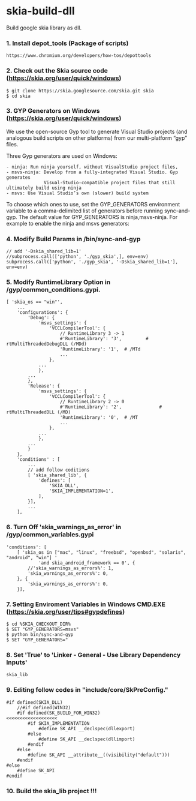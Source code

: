 # skia-build-dll
Build google skia library as dll.



### 1. Install depot_tools (Package of scripts)
    https://www.chromium.org/developers/how-tos/depottools


### 2. Check out the Skia source code (https://skia.org/user/quick/windows)
    $ git clone https://skia.googlesource.com/skia.git skia
    $ cd skia
  
  
### 3. GYP Generators on Windows (https://skia.org/user/quick/windows)
We use the open-source Gyp tool to generate Visual Studio projects (and analogous build scripts on other platforms) 
from our multi-platform “gyp” files.
  
Three Gyp generators are used on Windows:

    - ninja: Run ninja yourself, without VisualStudio project files,
    - msvs-ninja: Develop from a fully-integrated Visual Studio. Gyp generates 
                  Visual-Studio-compatible project files that still ultimately build using ninja
    - msvs: Use Visual Studio’s own (slower) build system
    
To choose which ones to use, set the GYP_GENERATORS environment variable to a comma-delimited list of generators before running sync-and-gyp. The default value for GYP_GENERATORS is ninja,msvs-ninja. For example to enable the ninja and msvs generators:


### 4.  Modify Build Params in /bin/sync-and-gyp
    // add '-Dskia_shared_lib=1'
    //subprocess.call(['python', './gyp_skia',], env=env)
    subprocess.call(['python', './gyp_skia', '-Dskia_shared_lib=1'], env=env)
    

### 5. Modify RuntimeLibrary Option in /gyp/common_conditions.gypi.
    [ 'skia_os == "win"',
        ...
        'configurations': {
            'Debug': {
                'msvs_settings': {
                    'VCCLCompilerTool': {
                        // RuntimeLibrary 3 -> 1
                        #'RuntimeLibrary': '3',         # rtMultiThreadedDebugDLL (/MDd)
                        'RuntimeLibrary': '1',  # /MTd
                        ...
                    },
                ...
                },
            ...
            },
            'Release': {
                'msvs_settings': {
                    'VCCLCompilerTool': {
                        // RuntimeLibrary 2 -> 0
                        #'RuntimeLibrary': '2',              # rtMultiThreadedDLL (/MD)
                        'RuntimeLibrary': '0',  # /MT
                        ...
                    },
                ...
                },
            ...
            }
        },
        'conditions' : [
            ...
            // add follow coditions
            [ 'skia_shared_lib', {
                'defines': [
                    'SKIA_DLL',
                    'SKIA_IMPLEMENTATION=1',
                ],
            }],
            ...
        ],


### 6. Turn Off 'skia_warnings_as_error' in /gyp/common_variables.gypi
    'conditions': [
        [ 'skia_os in ["mac", "linux", "freebsd", "openbsd", "solaris", "android", "win"] '
                'and skia_android_framework == 0', {
            //'skia_warnings_as_errors%': 1,
            'skia_warnings_as_errors%': 0,
        }, {
            'skia_warnings_as_errors%': 0,
        }],

### 7. Setting Enviroment Variables in Windows CMD.EXE (https://skia.org/user/tips#gypdefines)
    $ cd %SKIA_CHECKOUT_DIR%
    $ SET "GYP_GENERATORS=msvs"
    $ python bin/sync-and-gyp
    $ SET "GYP_GENERATORS="
    

### 8. Set 'True' to 'Linker - General - Use Library Dependency Inputs'
    skia_lib


### 9. Editing follow codes in "include/core/SkPreConfig."
    #if defined(SKIA_DLL)
        //#if defined(WIN32)
        #if defined(SK_BUILD_FOR_WIN32)                                 <<<<<<<<<<<<<<<<<<<
            #if SKIA_IMPLEMENTATION
                #define SK_API __declspec(dllexport)
            #else
                #define SK_API __declspec(dllimport)
            #endif
        #else
            #define SK_API __attribute__((visibility("default")))
        #endif
    #else
        #define SK_API
    #endif

    
### 10. Build the skia_lib project !!!
    
